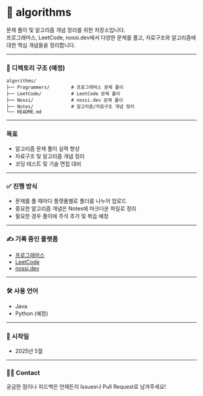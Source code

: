 # 🧠 algorithms

문제 풀이 및 알고리즘 개념 정리를 위한 저장소입니다.  
프로그래머스, LeetCode, nossi.dev에서 다양한 문제를 풀고, 자료구조와 알고리즘에 대한 핵심 개념들을 정리합니다.

---

### 📁 디렉토리 구조 (예정)
```plain text
algorithms/
├── Programmers/        # 프로그래머스 문제 풀이
├── LeetCode/           # LeetCode 문제 풀이
├── Nossi/              # nossi.dev 문제 풀이
├── Notes/              # 알고리즘/자료구조 개념 정리
└── README.md
```
---

### 목표

- 알고리즘 문제 풀이 실력 향상
- 자료구조 및 알고리즘 개념 정리
- 코딩 테스트 및 기술 면접 대비

---

### ✅ 진행 방식

- 문제를 풀 때마다 플랫폼별로 폴더를 나누어 업로드
- 중요한 알고리즘 개념은 Notes에 마크다운 파일로 정리
- 필요한 경우 풀이에 주석 추가 및 복습 예정

---

### ✍️ 기록 중인 플랫폼

- [프로그래머스](https://programmers.co.kr/)
- [LeetCode](https://leetcode.com/)
- [nossi.dev](https://nossi.dev)

---

### 🛠 사용 언어

- Java
- Python (예정)

---

### 📅 시작일

- 2025년 5월

---

### 🙋‍♀️ Contact

궁금한 점이나 피드백은 언제든지 Issues나 Pull Request로 남겨주세요!
